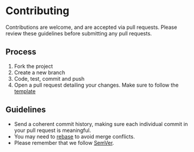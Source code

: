 Contributing
====================
Contributions are welcome, and are accepted via pull requests.
Please review these guidelines before submitting any pull requests.

## Process
1. Fork the project
1. Create a new branch
1. Code, test, commit and push
1. Open a pull request detailing your changes. Make sure to follow the [template](.github/PULL_REQUEST_TEMPLATE.md)

## Guidelines
* Send a coherent commit history, making sure each individual commit in your pull request is meaningful.
* You may need to [rebase](https://git-scm.com/book/en/v2/Git-Branching-Rebasing) to avoid merge conflicts.
* Please remember that we follow [SemVer](http://semver.org/).